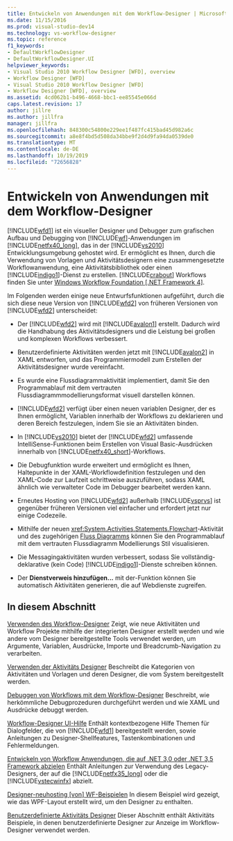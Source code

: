 ```yaml
---
title: Entwickeln von Anwendungen mit dem Workflow-Designer | Microsoft-Dokumentation
ms.date: 11/15/2016
ms.prod: visual-studio-dev14
ms.technology: vs-workflow-designer
ms.topic: reference
f1_keywords:
- DefaultWorkflowDesigner
- DefaultWorkflowDesigner.UI
helpviewer_keywords:
- Visual Studio 2010 Workflow Designer [WFD], overview
- Workflow Designer [WFD]
- Visual Studio 2010 Workflow Designer [WFD]
- Workflow Designer [WFD], overview
ms.assetid: 4cd062b1-b496-4668-bbc1-ee85545e066d
caps.latest.revision: 17
author: jillre
ms.author: jillfra
manager: jillfra
ms.openlocfilehash: 848300c54800e229ee1f487fc415bad45d982a6c
ms.sourcegitcommit: a8e8f4bd5d508da34bbe9f2d4d9fa94da0539de0
ms.translationtype: MT
ms.contentlocale: de-DE
ms.lasthandoff: 10/19/2019
ms.locfileid: "72656828"
---
```

# <a name="developing-applications-with-the-workflow-designer"></a>Entwickeln von Anwendungen mit dem Workflow-Designer
[!INCLUDE[wfd1](../includes/wfd1-md.md)] ist ein visueller Designer und Debugger zum grafischen Aufbau und Debugging von  [!INCLUDE[wf](../includes/wf-md.md)]-Anwendungen im [!INCLUDE[netfx40_long](../includes/netfx40-long-md.md)], das in der [!INCLUDE[vs2010](../includes/vs2010-md.md)] Entwicklungsumgebung gehostet wird. Er ermöglicht es Ihnen, durch die Verwendung von Vorlagen und Aktivitätsdesignern eine zusammengesetzte Workflowanwendung, eine Aktivitätsbibliothek oder einen [!INCLUDE[indigo1](../includes/indigo1-md.md)]-Dienst zu erstellen. [!INCLUDE[crabout](../includes/crabout-md.md)] Workflows finden Sie unter [Windows Workflow Foundation &#91;.NET Framework 4&#93;](https://msdn.microsoft.com/library/9a23ea6b-d600-483e-89cd-8889cfec5f66).

 Im Folgenden werden einige neue Entwurfsfunktionen aufgeführt, durch die sich diese neue Version von [!INCLUDE[wfd2](../includes/wfd2-md.md)] von früheren Versionen von [!INCLUDE[wfd2](../includes/wfd2-md.md)] unterscheidet:

- Der [!INCLUDE[wfd2](../includes/wfd2-md.md)] wird mit [!INCLUDE[avalon1](../includes/avalon1-md.md)] erstellt. Dadurch wird die Handhabung des Aktivitätsdesigners und die Leistung bei großen und komplexen Workflows verbessert.

- Benutzerdefinierte Aktivitäten werden jetzt mit [!INCLUDE[avalon2](../includes/avalon2-md.md)] in XAML entworfen, und das Programmiermodell zum Erstellen der Aktivitätsdesigner wurde vereinfacht.

- Es wurde eine Flussdiagrammaktivität implementiert, damit Sie den Programmablauf mit dem vertrauten Flussdiagrammmodellierungsformat visuell darstellen können.

- [!INCLUDE[wfd2](../includes/wfd2-md.md)] verfügt über einen neuen variablen Designer, der es Ihnen ermöglicht, Variablen innerhalb der Workflows zu deklarieren und deren Bereich festzulegen, indem Sie sie an Aktivitäten binden.

- In [!INCLUDE[vs2010](../includes/vs2010-md.md)] bietet der [!INCLUDE[wfd2](../includes/wfd2-md.md)] umfassende IntelliSense-Funktionen beim Erstellen von Visual Basic-Ausdrücken innerhalb von [!INCLUDE[netfx40_short](../includes/netfx40-short-md.md)]-Workflows.

- Die Debugfunktion wurde erweitert und ermöglicht es Ihnen, Haltepunkte in der XAML-Workflowdefinition festzulegen und den XAML-Code zur Laufzeit schrittweise auszuführen, sodass XAML ähnlich wie verwalteter Code im Debugger bearbeitet werden kann.

- Erneutes Hosting von [!INCLUDE[wfd2](../includes/wfd2-md.md)] außerhalb [!INCLUDE[vsprvs](../includes/vsprvs-md.md)] ist gegenüber früheren Versionen viel einfacher und erfordert jetzt nur einige Codezeile.

- Mithilfe der neuen <xref:System.Activities.Statements.Flowchart>-Aktivität und des zugehörigen [Fluss Diagramms](../workflow-designer/flowchart-activity-designer.md) können Sie den Programmablauf mit dem vertrauten Flussdiagramm Modellierungs Stil visualisieren.

- Die Messagingaktivitäten wurden verbessert, sodass Sie vollständig-deklarative (kein Code) [!INCLUDE[indigo1](../includes/indigo1-md.md)]-Dienste schreiben können.

- Der **Dienstverweis hinzufügen...** mit der-Funktion können Sie automatisch Aktivitäten generieren, die auf Webdienste zugreifen.

## <a name="in-this-section"></a>In diesem Abschnitt
 [Verwenden des Workflow-Designer](../workflow-designer/using-the-workflow-designer.md) Zeigt, wie neue Aktivitäten und Workflow Projekte mithilfe der integrierten Designer erstellt werden und wie andere vom Designer bereitgestellte Tools verwendet werden, um Argumente, Variablen, Ausdrücke, Importe und Breadcrumb-Navigation zu verarbeiten.

 [Verwenden der Aktivitäts Designer](../workflow-designer/using-the-activity-designers.md) Beschreibt die Kategorien von Aktivitäten und Vorlagen und deren Designer, die vom System bereitgestellt werden.

 [Debuggen von Workflows mit dem Workflow-Designer](../workflow-designer/debugging-workflows-with-the-workflow-designer.md) Beschreibt, wie herkömmliche Debugprozeduren durchgeführt werden und wie XAML und Ausdrücke debuggt werden.

 [Workflow-Designer UI-Hilfe](../workflow-designer/workflow-designer-ui-help.md) Enthält kontextbezogene Hilfe Themen für Dialogfelder, die von [!INCLUDE[wfd1](../includes/wfd1-md.md)] bereitgestellt werden, sowie Anleitungen zu Designer-Shellfeatures, Tastenkombinationen und Fehlermeldungen.

 [Entwickeln von Workflow Anwendungen, die auf .NET 3,0 oder .NET 3,5 Framework abzielen](../workflow-designer/developing-workflow-applications-targeting-the-dotnet-3-0-or-dotnet-3-5-framework.md) Enthält Anleitungen zur Verwendung des Legacy-Designers, der auf die [!INCLUDE[netfx35_long](../includes/netfx35-long-md.md)] oder die [!INCLUDE[vstecwinfx](../includes/vstecwinfx-md.md)] abzielt.

 [Designer-neuhosting &#91;von&#93; WF-Beispielen](https://msdn.microsoft.com/library/b676ad31-5f64-4d84-9a36-b4d7113a2f4d) In diesem Beispiel wird gezeigt, wie das WPF-Layout erstellt wird, um den Designer zu enthalten.

 [Benutzerdefinierte Aktivitäts Designer](https://msdn.microsoft.com/library/dcf14dca-ce6d-4278-96ba-062f0a679075) Dieser Abschnitt enthält Aktivitäts Beispiele, in denen benutzerdefinierte Designer zur Anzeige im Workflow-Designer verwendet werden.